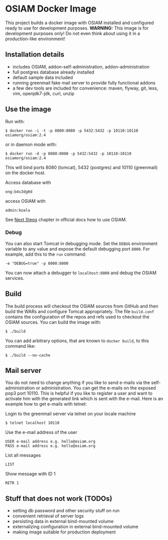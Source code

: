 # OSIAM Docker Image

This project builds a docker image with OSIAM installed and configured ready to 
use for development purposes. **WARNING:** This image is for development purposes 
only! Do not even think about using it in a production-like environment!

## Installation details

* includes OSIAM, addon-self-administration,
  addon-administration
* full postgres database already installed
* default sample data included
* running greenmail fake mail server to provide fully functional addons
* a few dev tools are included for convenience: maven, flyway, git, less, vim,
  openjdk7-jdk, curl, unzip

## Use the image

Run with:

    $ docker run -i -t -p 8080:8080 -p 5432:5432 -p 10110:10110 osiamorg/osiam:2.4

or in daemon mode with:

    $ docker run -d -p 8080:8080 -p 5432:5432 -p 10110:10110 osiamorg/osiam:2.4

This will bind ports 8080 (tomcat), 5432 (postgres) and 10110 (greenmail) on
the docker host.

Access database with

    ong:b4s3dg0d

access OSIAM with

    admin:koala

See [Next Steps](https://github.com/osiam/osiam/blob/v2.4/docs/detailed-reference-installation.md#next-steps)
chapter in official docs how to use OSIAM.

### Debug

You can also start Tomcat in debugging mode.
Set the `DEBUG` environment variable to any value and expose the default debugging port `8000`.
For example, add this to the `run` command:

    -e "DEBUG=true" -p 8000:8000

You can now attach a debugger to `localhost:8000` and debug the OSIAM services.

## Build

The build process will checkout the OSIAM sources from GitHub and then build the
WARs and configure Tomcat appropriately. The file `build.conf` contains the
configuration of the repos and refs used to checkout the OSIAM sources. You can
build the image with:

    $ ./build

You can add arbitrary options, that are known to `docker build`, to this command
like: 

    $ ./build --no-cache

## Mail server

You do not need to change anything if you like to send e-mails via the
self-administration or administration. You can get the e-mails on the exposed
pop3 port 10110. This is helpful if you like to register a user and want to
activate him with the generated link which is sent with the e-mail. Here is an
example how to get e-mails with telnet:

Login to the greenmail server via telnet on your locale machine

    $ telnet localhost 10110
    
Use the e-mail address of the user

    USER e-mail address e.g. hello@osiam.org
    PASS e-mail address e.g. hello@osiam.org
    
List all messages

    LIST

Show message with ID 1

    RETR 1

## Stuff that does not work (TODOs)

* setting db password and other security stuff on run
* convenient retrieval of server logs
* persisting data in external bind-mounted volume
* externalizing configuration in external bind-mounted volume
* making image suitable for production deployment
